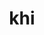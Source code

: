 ---
category: 3-letters
denotation: null
name: khi
reference_link: https://www.etymonline.com/word/khi
root_language: null
root_name: null
title: khi
type: free
word_sums:
- respelling: khi
  sum: 'Khi + '
---
